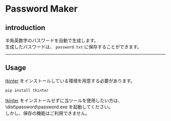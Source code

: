 # Password Maker

## introduction

半角英数字のパスワードを自動で生成します。  
生成したパスワードは、 `password.txt` に保存することができます。

---
## Usage

[tkinter](https://docs.python.org/ja/3/library/tkinter.html) をインストールしている環境を用意する必要があります。

```
pip install tkinter
```

[tkinter](https://docs.python.org/ja/3/library/tkinter.html) をインストールせずに当ツールを使用したい方は、 \dist\password\password.exe を起動してください。  
しかし、保存の機能はご利用できません。


